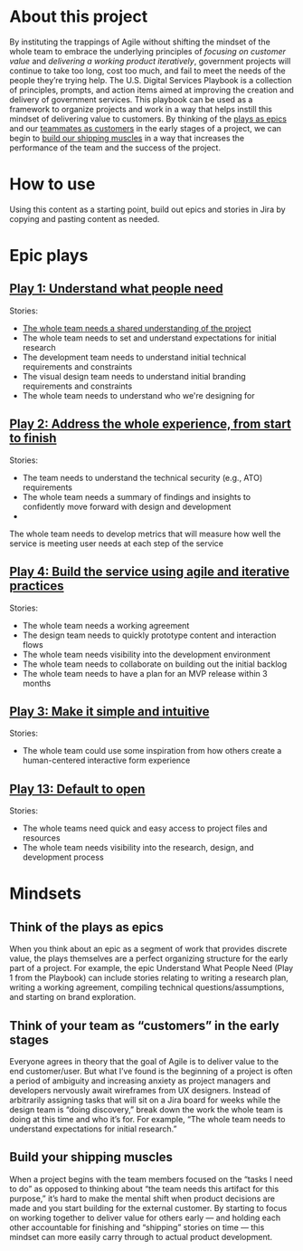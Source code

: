 # About this project
By instituting the trappings of Agile without shifting the mindset of the whole team to embrace the underlying principles of *focusing on customer value* and *delivering a working product iteratively*, government projects will continue to take too long, cost too much, and fail to meet the needs of the people they’re trying help. The U.S. Digital Services Playbook is a collection of principles, prompts, and action items aimed at improving the creation and delivery of government services. This playbook can be used as a framework to organize projects and work in a way that helps instill this mindset of delivering value to customers. By thinking of the [plays as epics](#think-of-the-plays-as-epics) and our [teammates as customers](#think-of-your-team-as-customers-in-the-early-stages) in the early stages of a project, we can begin to [build our shipping muscles](#build-your-shipping-muscles) in a way that increases the performance of the team and the success of the project.

# How to use
Using this content as a starting point, build out epics and stories in Jira by copying and pasting content as needed.

# Epic plays

## [Play 1: Understand what people need](https://playbook.cio.gov/#play1)
Stories:
* [The whole team needs a shared understanding of the project](/blob/master/play1/shared-understanding-project.md)
* The whole team needs to set and understand expectations for initial research
* The development team needs to understand initial technical requirements and constraints
* The visual design team needs to understand initial branding requirements and constraints
* The whole team needs to understand who we're designing for

## [Play 2: Address the whole experience, from start to finish](https://playbook.cio.gov/#play2)
Stories:
* The team needs to understand the technical security (e.g., ATO) requirements
* The whole team needs a summary of findings and insights to confidently move forward with design and development
*
The whole team needs to develop metrics that will measure how well the service is meeting user needs at each step of the service

## [Play 4: Build the service using agile and iterative practices](https://playbook.cio.gov/#play4)
Stories:
* The whole team needs a working agreement
* The design team needs to quickly prototype content and interaction flows
* The whole team needs visibility into the development environment
* The whole team needs to collaborate on building out the initial backlog
* The whole team needs to have a plan for an MVP release within 3 months

## [Play 3: Make it simple and intuitive](https://playbook.cio.gov/#play3)
Stories:
* The whole team could use some inspiration from how others create a human-centered interactive form experience

## [Play 13: Default to open](https://playbook.cio.gov/#play13)
Stories:
* The whole teams need quick and easy access to project files and resources
* The whole team needs visibility into the research, design, and development process

# Mindsets

## Think of the plays as epics

When you think about an epic as a segment of work that provides discrete value, the plays themselves are a perfect organizing structure for the early part of a project. For example, the epic Understand What People Need (Play 1 from the Playbook) can include stories relating to writing a research plan, writing a working agreement, compiling technical questions/assumptions, and starting on brand exploration.

## Think of your team as “customers” in the early stages

Everyone agrees in theory that the goal of Agile is to deliver value to the end customer/user. But what I’ve found is the beginning of a project is often a period of ambiguity and increasing anxiety as project managers and developers nervously await wireframes from UX designers. Instead of arbitrarily assigning tasks that will sit on a Jira board for weeks while the design team is “doing discovery,” break down the work the whole team is doing at this time and who it’s for. For example, “The whole team needs to understand expectations for initial research.”

## Build your shipping muscles

When a project begins with the team members focused on the “tasks I need to do” as opposed to thinking about “the team needs this artifact for this purpose,” it’s hard to make the mental shift when product decisions are made and you start building for the external customer. By starting to focus on working together to deliver value for others early — and holding each other accountable for finishing and “shipping” stories on time — this mindset can more easily carry through to actual product development.
